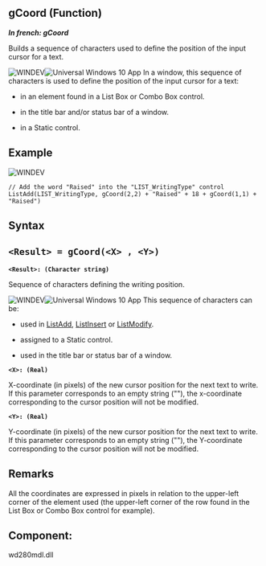 
## gCoord (Function)

***In french: gCoord***



<a name="XUse"></a>
<a name="Use"></a>
<a name="description"></a>
Builds a sequence of characters used to define the position of the input cursor for a text. 

![WINDEV](https://doc.pcsoft.fr/ext/images/us/WD.png)![Universal Windows 10 App](https://doc.pcsoft.fr/ext/images/us/UNIVERSALAPP.png) In a window, this sequence of characters is used to define the position of the input cursor for a text: 

- in an element found in a List Box or Combo Box control.

- in the title bar and/or status bar of a window.

- in a Static control.







<a name="Example1"></a>
<a name="sample_code"></a>

## Example

![WINDEV](https://doc.pcsoft.fr/ext/images/us/WD.png) 
```wl
// Add the word "Raised" into the "LIST_WritingType" control
ListAdd(LIST_WritingType, gCoord(2,2) + "Raised" + 18 + gCoord(1,1) + "Raised")
```

<a name="XSYNTAX"></a>
<a name="SYNTAX1"></a>

## Syntax

`<Result> = gCoord(<X> , <Y>)`
---

**`<Result>: (Character string)`**

Sequence of characters defining the writing position.

![WINDEV](https://doc.pcsoft.fr/ext/images/us/WD.png)![Universal Windows 10 App](https://doc.pcsoft.fr/ext/images/us/UNIVERSALAPP.png) This sequence of characters can be: 

- used in [ListAdd](../WDLang1/3049004.md), [ListInsert](../WDLang1/3049002.md) or [ListModify](../WDLang1/3049009.md).

- assigned to a Static control. 

- used in the title bar or status bar of a window. 




**`<X>: (Real)`**

X-coordinate (in pixels) of the new cursor position for the next text to write. If this parameter corresponds to an empty string (""), the x-coordinate corresponding to the cursor position will not be modified.

**`<Y>: (Real)`**

Y-coordinate (in pixels) of the new cursor position for the next text to write. If this parameter corresponds to an empty string (""), the Y-coordinate corresponding to the cursor position will not be modified.  



<a name="NOTE0"></a>
<a name="NOTE0_1"></a>

## Remarks
All the coordinates are expressed in pixels in relation to the upper-left corner of the element used (the upper-left corner of the row found in the List Box or Combo Box control for example).





<a name="XComponent"></a>

## Component:
wd280mdl.dll
